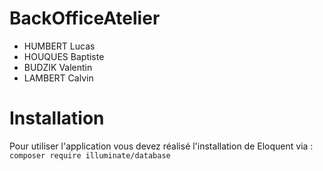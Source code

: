 # BackOfficeAtelier

- HUMBERT Lucas
- HOUQUES Baptiste
- BUDZIK Valentin
- LAMBERT Calvin


# Installation

Pour utiliser l'application vous devez réalisé l'installation de Eloquent via : 
`composer require illuminate/database`
